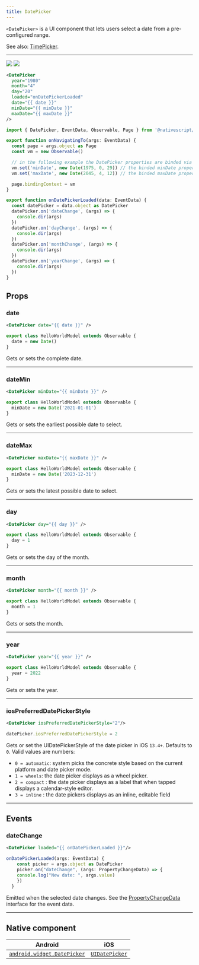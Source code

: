 ```yaml
---
title: DatePicker
---
```


<!-- TODO: Add flavors -->

`<DatePicker>` is a UI component that lets users select a date from a pre-configured range.

See also: [TimePicker](/ui/timepicker).

---

<DeviceFrame type="ios">
<img  src="https://raw.githubusercontent.com/nativescript-vue/nativescript-vue-ui-tests/master/screenshots/ios-simulator103iPhone6/DatePicker.png"/>
</DeviceFrame>
<DeviceFrame type="android">
<img src="https://raw.githubusercontent.com/nativescript-vue/nativescript-vue-ui-tests/master/screenshots/android23/DatePicker.png" />
</DeviceFrame>

<!-- /// flavor plain -->

```xml
<DatePicker
  year="1980"
  month="4"
  day="20"
  loaded="onDatePickerLoaded"
  date="{{ date }}"
  minDate="{{ minDate }}"
  maxDate="{{ maxDate }}"
/>
```

```ts
import { DatePicker, EventData, Observable, Page } from '@nativescript/core'

export function onNavigatingTo(args: EventData) {
  const page = args.object as Page
  const vm = new Observable()

  // in the following example the DatePicker properties are binded via Observableproperties
  vm.set('minDate', new Date(1975, 0, 29)) // the binded minDate property accepts Date object
  vm.set('maxDate', new Date(2045, 4, 12)) // the binded maxDate property accepts Date object

  page.bindingContext = vm
}

export function onDatePickerLoaded(data: EventData) {
  const datePicker = data.object as DatePicker
  datePicker.on('dateChange', (args) => {
    console.dir(args)
  })
  datePicker.on('dayChange', (args) => {
    console.dir(args)
  })
  datePicker.on('monthChange', (args) => {
    console.dir(args)
  })
  datePicker.on('yearChange', (args) => {
    console.dir(args)
  })
}
```

<!--
///

/// flavor angular

```xml
<DatePicker
  year="1980"
  month="4"
  day="20"
  [minDate]="minDate"
  [maxDate]="maxDate"
  (dateChange)="onDateChanged($event)"
  (dayChange)="onDayChanged($event)"
  (monthChange)="onMonthChanged($event)"
  (yearChange)="onYearChanged($event)"
  (loaded)="onDatePickerLoaded($event)"
  verticalAlignment="center"
>
</DatePicker>
```

```typescript
import { Component } from '@angular/core'
import { DatePicker } from '@nativescript/core'

@Component({
  moduleId: module.id,
  templateUrl: './usage.component.html'
})
export class DatePickerUsageComponent {
  minDate: Date = new Date(1975, 0, 29)
  maxDate: Date = new Date(2045, 4, 12)

  onDatePickerLoaded(args) {
    // const datePicker = args.object as DatePicker;
  }

  onDateChanged(args) {
    console.log('Date New value: ' + args.value)
    console.log('Date value: ' + args.oldValue)
  }

  onDayChanged(args) {
    console.log('Day New value: ' + args.value)
    console.log('Day Old value: ' + args.oldValue)
  }

  onMonthChanged(args) {
    console.log('Month New value: ' + args.value)
    console.log('Month Old value: ' + args.oldValue)
  }

  onYearChanged(args) {
    console.log('Year New value: ' + args.value)
    console.log('Year Old value: ' + args.oldValue)
  }
}
```

///

/// flavor vue

```xml
<DatePicker :date="someDate" />
```

`<DatePicker>` provides two-way data binding using `v-model`.

```xml
<DatePicker v-model="selectedDate" />
```

///

/// flavor react

```tsx
import { EventData } from '@nativescript/core'
;<datePicker
  date={new Date()}
  onDateChange={(args: EventData) => {
    const datePicker = args.object
  }}
/>
```

///

/// flavor svelte

```xml
<datePicker date="{someDate}" />
```

`<datePicker>` provides two-way data binding using `bind`.

```xml
<datePicker bind:date="{selectedDate}" />
```

/// -->

## Props

### date

```xml
<DatePicker date="{{ date }}" />
```

```ts
export class HelloWorldModel extends Observable {
  date = new Date()
}
```

Gets or sets the complete date.

---

### dateMin

```xml
<DatePicker minDate="{{ minDate }}" />
```

```ts
export class HelloWorldModel extends Observable {
  minDate = new Date('2021-01-01')
}
```

Gets or sets the earliest possible date to select.

---

### dateMax

```xml
<DatePicker maxDate="{{ maxDate }}" />
```

```ts
export class HelloWorldModel extends Observable {
  minDate = new Date('2023-12-31')
}
```

Gets or sets the latest possible date to select.

---

### day

```xml
<DatePicker day="{{ day }}" />
```

```ts
export class HelloWorldModel extends Observable {
  day = 1
}
```

Gets or sets the day of the month.

---

### month

```xml
<DatePicker month="{{ month }}" />
```

```ts
export class HelloWorldModel extends Observable {
  month = 1
}
```

Gets or sets the month.

---

### year

```xml
<DatePicker year="{{ year }}" />
```

```ts
export class HelloWorldModel extends Observable {
  year = 2022
}
```

Gets or sets the year.

---

### iosPreferredDatePickerStyle

```xml
<DatePicker iosPreferredDatePickerStyle="2"/>
```

```ts
datePicker.iosPreferredDatePickerStyle = 2
```

Gets or set the UIDatePickerStyle of the date picker in iOS `13.4+`. Defaults to `0`.
Valid values are numbers:

- `0 = automatic`: system picks the concrete style based on the current platform and date picker mode.
- `1 = wheels`: the date picker displays as a wheel picker.
- `2 = compact` : the date picker displays as a label that when tapped displays a calendar-style editor.
- `3 = inline` : the date pickers displays as an inline, editable field

---

## Events

### dateChange

```xml
<DatePicker loaded="{{ onDatePickerLoaded }}"/>
```

```ts
onDatePickerLoaded(args: EventData) {
    const picker = args.object as DatePicker
    picker.on("dateChange", (args: PropertyChangeData) => {
    console.log("New date: ", args.value)
    })
  }
```

Emitted when the selected date changes. See the [PropertyChangeData](https://docs.nativescript.org/api-reference/interfaces/propertychangedata) interface for the event data.

---

## Native component

| Android                                                                                               | iOS                                                                            |
| ----------------------------------------------------------------------------------------------------- | ------------------------------------------------------------------------------ |
| [`android.widget.DatePicker`](https://developer.android.com/reference/android/widget/DatePicker.html) | [`UIDatePicker`](https://developer.apple.com/documentation/uikit/uidatepicker) |
